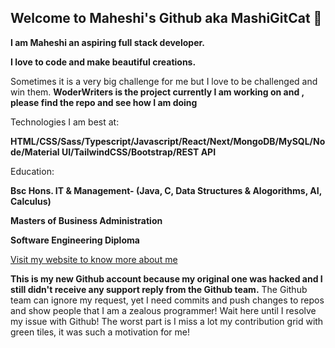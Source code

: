 ## Welcome to Maheshi's Github aka MashiGitCat 👋

**I am Maheshi an aspiring full stack developer.**

**I love to code and make beautiful creations.** 

Sometimes it is a very big challenge for me but I love to be challenged and win them.
**WoderWriters is the project currently I am working on and , please find the repo and see how I am doing**

Technologies I am best at:

**HTML/CSS/Sass/Typescript/Javascript/React/Next/MongoDB/MySQL/Node/Material UI/TailwindCSS/Bootstrap/REST API**

Education:

**Bsc Hons. IT & Management- (Java, C, Data Structures & Alogorithms, AI, Calculus)**

**Masters of Business Administration**

**Software Engineering Diploma**

[Visit my website to know more about me ](https://find-maheshi.netlify.app/)


**This is my new Github account because my original one was hacked and I still didn't receive any support reply from the Github team.**
The Github team can ignore my request, yet I need  commits and push changes to repos and show people that I am a zealous programmer!
Wait here until I resolve my issue with Github!
The worst part is I miss a lot my contribution grid with green tiles, it was such a motivation for me!
